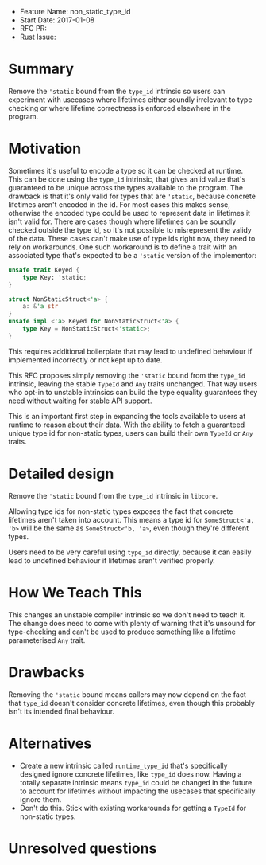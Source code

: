 - Feature Name: non_static_type_id
- Start Date: 2017-01-08
- RFC PR: 
- Rust Issue: 

# Summary
[summary]: #summary

Remove the `'static` bound from the `type_id` intrinsic so users can experiment with usecases where lifetimes either soundly irrelevant to type checking or where lifetime correctness is enforced elsewhere in the program.

# Motivation
[motivation]: #motivation

Sometimes it's useful to encode a type so it can be checked at runtime. This can be done using the `type_id` intrinsic, that gives an id value that's guaranteed to be unique across the types available to the program. The drawback is that it's only valid for types that are `'static`, because concrete lifetimes aren't encoded in the id. For most cases this makes sense, otherwise the encoded type could be used to represent data in lifetimes it isn't valid for. There are cases though where lifetimes can be soundly checked outside the type id, so it's not possible to misrepresent the validy of the data. These cases can't make use of type ids right now, they need to rely on workarounds. One such workaround is to define a trait with an associated type that's expected to be a `'static` version of the implementor:

```rust
unsafe trait Keyed {
	type Key: 'static;
}

struct NonStaticStruct<'a> {
	a: &'a str
}
unsafe impl <'a> Keyed for NonStaticStruct<'a> {
	type Key = NonStaticStruct<'static>;
}
```

This requires additional boilerplate that may lead to undefined behaviour if implemented incorrectly or not kept up to date.

This RFC proposes simply removing the `'static` bound from the `type_id` intrinsic, leaving the stable `TypeId` and `Any` traits unchanged. That way users who opt-in to unstable intrinsics can build the type equality guarantees they need without waiting for stable API support.

This is an important first step in expanding the tools available to users at runtime to reason about their data. With the ability to fetch a guaranteed unique type id for non-static types, users can build their own `TypeId` or `Any` traits.

# Detailed design
[design]: #detailed-design

Remove the `'static` bound from the `type_id` intrinsic in `libcore`.

Allowing type ids for non-static types exposes the fact that concrete lifetimes aren't taken into account. This means a type id for `SomeStruct<'a, 'b>` will be the same as `SomeStruct<'b, 'a>`, even though they're different types.

Users need to be very careful using `type_id` directly, because it can easily lead to undefined behaviour if lifetimes aren't verified properly.

# How We Teach This
[how-we-teach-this]: #how-we-teach-this

This changes an unstable compiler intrinsic so we don't need to teach it. The change does need to come with plenty of warning that it's unsound for type-checking and can't be used to produce something like a lifetime parameterised `Any` trait.

# Drawbacks
[drawbacks]: #drawbacks

Removing the `'static` bound means callers may now depend on the fact that `type_id` doesn't consider concrete lifetimes, even though this probably isn't its intended final behaviour.

# Alternatives
[alternatives]: #alternatives

- Create a new intrinsic called `runtime_type_id` that's specifically designed ignore concrete lifetimes, like `type_id` does now. Having a totally separate intrinsic means `type_id` could be changed in the future to account for lifetimes without impacting the usecases that specifically ignore them.
- Don't do this. Stick with existing workarounds for getting a `TypeId` for non-static types.

# Unresolved questions
[unresolved]: #unresolved-questions
